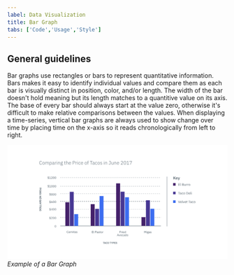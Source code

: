 ```yaml
---
label: Data Visualization
title: Bar Graph
tabs: ['Code','Usage','Style']
---
```


## General guidelines
Bar graphs use rectangles or bars to represent quantitative information. Bars makes it easy to identify individual values and compare them as each bar is visually distinct in position, color, and/or length. The width of the bar doesn't hold meaning but its length matches to a quantitive value on its axis. The base of every bar should always start at the value zero, otherwise it's difficult to make relative comparisons between the values. When displaying a time-series, vertical bar graphs are always used to show change over time by placing time on the x-axis so it reads chronologically from left to right.

![Bar Graph example](images/usage-bar-graph.png)
_Example of a Bar Graph_
